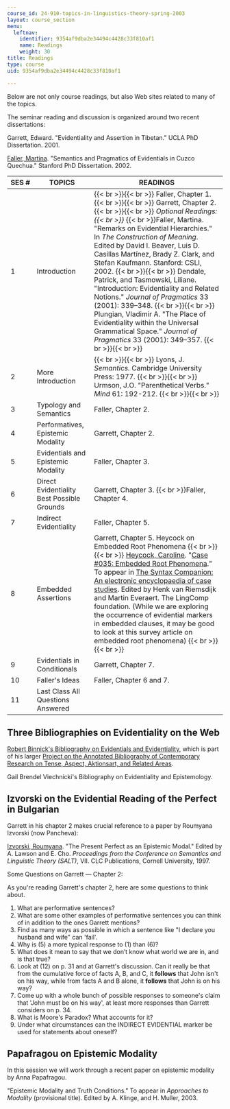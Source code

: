 ```yaml
---
course_id: 24-910-topics-in-linguistics-theory-spring-2003
layout: course_section
menu:
  leftnav:
    identifier: 9354af9dba2e34494c4428c33f810af1
    name: Readings
    weight: 30
title: Readings
type: course
uid: 9354af9dba2e34494c4428c33f810af1

---
```


Below are not only course readings, but also Web sites related to many of the topics.

The seminar reading and discussion is organized around two recent dissertations:

Garrett, Edward. "Evidentiality and Assertion in Tibetan." UCLA PhD Dissertation. 2001.

[Faller, Martina](http://staffprofiles.humanities.manchester.ac.uk/Profile.aspx?Id=Martina.T.Faller). "Semantics and Pragmatics of Evidentials in Cuzco Quechua." Stanford PhD Dissertation. 2002.

| SES # | TOPICS | READINGS |
| --- | --- | --- |
| 1 | Introduction |  {{< br >}}{{< br >}} Faller, Chapter 1. {{< br >}}{{< br >}} Garrett, Chapter 2. {{< br >}}{{< br >}} _Optional Readings:  {{< br >}}_  {{< br >}}Faller, Martina. "Remarks on Evidential Hierarchies." In _The Construction of Meaning_. Edited by David I. Beaver, Luis D. Casillas Martínez, Brady Z. Clark, and Stefan Kaufmann. Stanford: CSLI, 2002. {{< br >}}{{< br >}} Dendale, Patrick, and Tasmowski, Liliane. "Introduction: Evidentiality and Related Notions." _Journal of Pragmatics_ 33 (2001): 339–348. {{< br >}}{{< br >}} Plungian, Vladimir A. "The Place of Evidentiality within the Universal Grammatical Space." _Journal of Pragmatics_ 33 (2001): 349–357. {{< br >}}{{< br >}}  |
| 2 | More Introduction |  {{< br >}}{{< br >}} Lyons, J. _Semantics._ Cambridge University Press: 1977. {{< br >}}{{< br >}} Urmson, J.O. "Parenthetical Verbs." _Mind_ 61: 192-212. {{< br >}}{{< br >}}  |
| 3 | Typology and Semantics | Faller, Chapter 2. |
| 4 | Performatives, Epistemic Modality | Garrett, Chapter 2. |
| 5 | Evidentials and Epistemic Modality | Faller, Chapter 3. |
| 6 | Direct Evidentiality Best Possible Grounds | Garrett, Chapter 3.  {{< br >}}Faller, Chapter 4. |
| 7 | Indirect Evidentiality | Faller, Chapter 5. |
| 8 | Embedded Assertions | Garrett, Chapter 5. Heycock on Embedded Root Phenomena   {{< br >}}{{< br >}} [Heycock, Caroline](http://www.ling.ed.ac.uk/~heycock/). "[Case #035: Embedded Root Phenomena](http://www.ling.ed.ac.uk/~heycock/papers/case_035_erp.html)." To appear in [The Syntax Companion: An electronic encyclopaedia of case studies](http://en.wikipedia.org/wiki/Live_electronic_music). Edited by Henk van Riemsdijk and Martin Everaert. The LingComp foundation. (While we are exploring the occurrence of evidential markers in embedded clauses, it may be good to look at this survey article on embedded root phenomena) {{< br >}}{{< br >}}  |
| 9 | Evidentials in Conditionals | Garrett, Chapter 7. |
| 10 | Faller's Ideas | Faller, Chapter 6 and 7. |
| 11 | Last Class All Questions Answered |   

Three Bibliographies on Evidentiality on the Web
------------------------------------------------

[Robert Binnick's Bibliography on Evidentials and Evidentiality](http://www.utsc.utoronto.ca/~binnick/old%20tense/evid.html), which is part of his larger [Project on the Annotated Bibliography of Contemporary Research on Tense, Aspect, Aktionsart, and Related Areas](http://www.utsc.utoronto.ca/~binnick/TENSE/modality.htm).

Gail Brendel Viechnicki's Bibliography on Evidentiality and Epistemology.

Izvorski on the Evidential Reading of the Perfect in Bulgarian
--------------------------------------------------------------

Garrett in his chapter 2 makes crucial reference to a paper by Roumyana Izvorski (now Pancheva):

[Izvorski, Roumyana](https://www.ling.upenn.edu/~izvorski/home.html). "The Present Perfect as an Epistemic Modal." Edited by A. Lawson and E. Cho. _Proceedings from the Conference on Semantics and Linguistic Theory (SALT)_, VII. CLC Publications, Cornell University, 1997.

Some Questions on Garrett — Chapter 2:

As you're reading Garrett's chapter 2, here are some questions to think about.

1.  What are performative sentences?
2.  What are some other examples of performative sentences you can think of in addition to the ones Garrett mentions?
3.  Find as many ways as possible in which a sentence like "I declare you husband and wife" can 'fail'.
4.  Why is (5) a more typical response to (1) than (6)?
5.  What does it mean to say that we don’t know what world we are in, and is that true?
6.  Look at (12) on p. 31 and at Garrett's discussion. Can it really be that from the cumulative force of facts A, B, and C, it **follows** that John isn't on his way, while from facts A and B alone, it **follows** that John is on his way?
7.  Come up with a whole bunch of possible responses to someone's claim that 'John must be on his way', at least more responses than Garrett considers on p. 34.
8.  What is Moore's Paradox? What accounts for it?
9.  Under what circumstances can the INDIRECT EVIDENTIAL marker be used for statements about oneself?

Papafragou on Epistemic Modality
--------------------------------

In this session we will work through a recent paper on epistemic modality by Anna Papafragou.

"Epistemic Modality and Truth Conditions." To appear in _Approaches to Modality_ (provisional title). Edited by A. Klinge, and H. Muller, 2003.